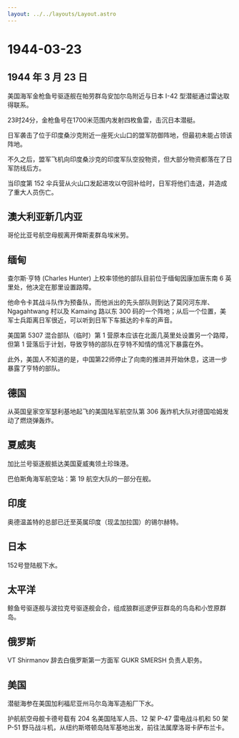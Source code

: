 ```yaml
---
layout: ../../layouts/Layout.astro
---
```


# 1944-03-23

## 1944 年 3 月 23 日

美国海军金枪鱼号驱逐舰在帕劳群岛安加尔岛附近与日本 I-42
型潜艇通过雷达取得联系。

23时24分，金枪鱼号在1700米范围内发射四枚鱼雷，击沉日本潜艇。

日军袭击了位于印度桑沙克附近一座死火山口的盟军防御阵地，但最初未能占领该阵地。

不久之后，盟军飞机向印度桑沙克的印度军队空投物资，但大部分物资都落在了日军防线后方。

当印度第 152
伞兵营从火山口发起进攻以夺回补给时，日军将他们击退，并造成了重大人员伤亡。

## 澳大利亚新几内亚

哥伦比亚号航空母舰离开俾斯麦群岛埃米劳。

## 缅甸

查尔斯·亨特 (Charles Hunter) 上校率领他的部队目前位于缅甸因康加唐东南 6
英里处，他决定在那里设置路障。

他命令卡其战斗队作为预备队，而他派出的先头部队则到达了莫冈河东岸、Ngagahtwang
村以及 Kamaing 路以东 300
码的一个阵地；从后一个位置，美军士兵距离日军很近，可以听到日军下车抵达的卡车的声音。

美国第 5307 混合部队（临时）第 1
营原本应该在北面几英里处设置另一个路障，但第 1
营落后于计划，导致亨特的部队在亨特不知情的情况下暴露在外。

此外，美国人不知道的是，中国第22师停止了向南的推进并开始休息，这进一步暴露了亨特的部队。

## 德国

从英国皇家空军瑟利基地起飞的美国陆军航空队第 306
轰炸机大队对德国哈姆发动了燃烧弹轰炸。

## 夏威夷

加比兰号驱逐舰抵达美国夏威夷领土珍珠港。

巴伯斯角海军航空站：第 19 航空大队的一部分在舰。

## 印度

奥德温盖特的总部已迁至英属印度（现孟加拉国）的锡尔赫特。

## 日本

152号登陆舰下水。

## 太平洋

鲸鱼号驱逐舰与波拉克号驱逐舰会合，组成狼群巡逻伊豆群岛的鸟岛和小笠原群岛。

## 俄罗斯

VT Shirmanov 辞去白俄罗斯第一方面军 GUKR SMERSH 负责人职务。

## 美国

潜艇海参在美国加利福尼亚州马尔岛海军造船厂下水。

护航航空母舰卡德号载有 204 名美国陆军人员、12 架 P-47 雷电战斗机和 50 架
P-51 野马战斗机，从纽约斯塔顿岛陆军基地出发，前往法属摩洛哥卡萨布兰卡。